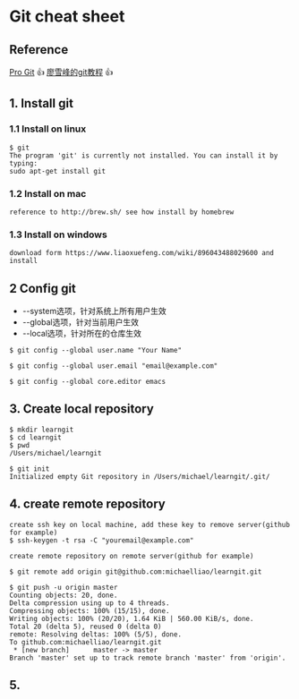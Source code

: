# Git cheat sheet

## Reference 
  [Pro Git](https://git-scm.com/book/zh/v2)                    :thumbsup:
  [廖雪峰的git教程](https://www.liaoxuefeng.com/wiki/896043488029600)    :thumbsup:


## 1. Install git

### 1.1 Install on linux 

~~~
$ git
The program 'git' is currently not installed. You can install it by typing:
sudo apt-get install git 
~~~

### 1.2 Install on mac
~~~
reference to http://brew.sh/ see how install by homebrew
~~~

### 1.3 Install on windows
~~~
download form https://www.liaoxuefeng.com/wiki/896043488029600 and install 
~~~


## 2 Config git

* --system选项，针对系统上所有用户生效
* --global选项，针对当前用户生效
* --local选项，针对所在的仓库生效
~~~
$ git config --global user.name "Your Name"

$ git config --global user.email "email@example.com"

$ git config --global core.editor emacs
~~~


## 3. Create local repository

~~~
$ mkdir learngit
$ cd learngit
$ pwd
/Users/michael/learngit
~~~

~~~
$ git init
Initialized empty Git repository in /Users/michael/learngit/.git/
~~~

## 4. create remote repository

~~~
create ssh key on local machine, add these key to remove server(github for example)
$ ssh-keygen -t rsa -C "youremail@example.com"
~~~

~~~
create remote repository on remote server(github for example)
~~~

~~~
$ git remote add origin git@github.com:michaelliao/learngit.git
~~~

~~~
$ git push -u origin master
Counting objects: 20, done.
Delta compression using up to 4 threads.
Compressing objects: 100% (15/15), done.
Writing objects: 100% (20/20), 1.64 KiB | 560.00 KiB/s, done.
Total 20 (delta 5), reused 0 (delta 0)
remote: Resolving deltas: 100% (5/5), done.
To github.com:michaelliao/learngit.git
 * [new branch]      master -> master
Branch 'master' set up to track remote branch 'master' from 'origin'.
~~~

## 5.  